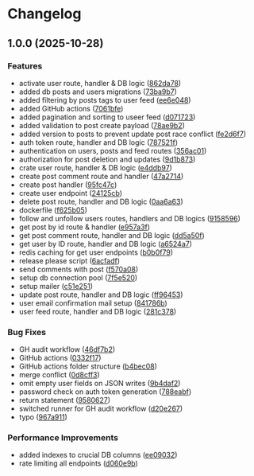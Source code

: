 # Changelog

## 1.0.0 (2025-10-28)


### Features

* activate user route, handler & DB logic ([862da78](https://github.com/Tiskae/gopher-social/commit/862da78047de3d6140f8db1fdad006f09dcad6c9))
* added db posts and users migrations ([73ba9b7](https://github.com/Tiskae/gopher-social/commit/73ba9b7bef843cf23df406300f11616ec418ed70))
* added filtering by posts tags to user feed ([ee6e048](https://github.com/Tiskae/gopher-social/commit/ee6e0488e2ff095ac94d963f7d8d698be5455e72))
* added GitHub actions ([7061bfe](https://github.com/Tiskae/gopher-social/commit/7061bfe8f9f2b9c762e30a52480ca5f2eecd8d0f))
* added pagination and sorting to useer feed ([d071723](https://github.com/Tiskae/gopher-social/commit/d071723fd925e080b7983d238d56ef590d508c47))
* added validation to post create payload ([78ae9b2](https://github.com/Tiskae/gopher-social/commit/78ae9b2c0c75fd3224406b13cbdb38e8b4d2c60a))
* added version to posts to prevent update post race conflict ([fe2d6f7](https://github.com/Tiskae/gopher-social/commit/fe2d6f7c12801d9c96370e002c9b085c805f22a6))
* auth token route, handler and DB logic ([787521f](https://github.com/Tiskae/gopher-social/commit/787521fea0e5da14c1094abec92240c136dd2cc7))
* authentication on users, posts and feed routes ([356ac01](https://github.com/Tiskae/gopher-social/commit/356ac01b0478c397e1d9d124ac4219360b587343))
* authorization for post deletion and updates ([9d1b873](https://github.com/Tiskae/gopher-social/commit/9d1b873f30d943c2aaf95579b579a043d2589b6f))
* crate user route, handler & DB logic ([e4ddb97](https://github.com/Tiskae/gopher-social/commit/e4ddb97a78fd6ea28128616846b160e91804d472))
* create post comment route and handler ([47a2714](https://github.com/Tiskae/gopher-social/commit/47a2714699cd59610da58846b7ce40c9e7910311))
* create post handler ([95fc47c](https://github.com/Tiskae/gopher-social/commit/95fc47c8993f9395bf4b8c0ed7d29d3de9bd2408))
* create user endpoint ([24125cb](https://github.com/Tiskae/gopher-social/commit/24125cb554de118fc39b66ed43ae46b65d2fc56f))
* delete post route, handler and DB logic ([0aa6a63](https://github.com/Tiskae/gopher-social/commit/0aa6a6325868a3cc58af0d40469fb491a5e07bd1))
* dockerfile ([f625b05](https://github.com/Tiskae/gopher-social/commit/f625b0578545ce5c6f25a4ac754da1f88b64c4ca))
* follow and unfollow users routes, handlers and DB logics ([9158596](https://github.com/Tiskae/gopher-social/commit/9158596516e32060e45c82f8843373b1e3f01c55))
* get post by id route & handler ([e957a3f](https://github.com/Tiskae/gopher-social/commit/e957a3ff253eb1a501c3a995e4bfeb567d873d63))
* get post comment route, handler and DB logic ([dd5a50f](https://github.com/Tiskae/gopher-social/commit/dd5a50fe1ca6b920a9822c32a36320d7cdd7b2af))
* get user by ID route, handler and DB logic ([a6524a7](https://github.com/Tiskae/gopher-social/commit/a6524a7229bc691db7750f6cc0f37677c345c225))
* redis caching for get user endpoints ([b0b0f79](https://github.com/Tiskae/gopher-social/commit/b0b0f79af2a5fc77847cfb17447a6b3535e7d363))
* release please script ([6acfadf](https://github.com/Tiskae/gopher-social/commit/6acfadf1d72d6b1426ed6993da32473e3d2b256f))
* send comments with post ([f570a08](https://github.com/Tiskae/gopher-social/commit/f570a08857f6134ead52b0c803b613d3cccab0c0))
* setup db connection pool ([7f5e520](https://github.com/Tiskae/gopher-social/commit/7f5e5203ade516a09854c607600b5c2b57830f75))
* setup mailer ([c51e251](https://github.com/Tiskae/gopher-social/commit/c51e2518be615f3c6735a59f0de37004edc039c7))
* update post route, handler and DB logic ([ff96453](https://github.com/Tiskae/gopher-social/commit/ff96453b1f9e41b5200773fd24a0b0c329d231fd))
* user email confirmation mail setup ([841786b](https://github.com/Tiskae/gopher-social/commit/841786b467f0745068bd59602f53ef3b513b3820))
* user feed route, handler and DB logic ([281c378](https://github.com/Tiskae/gopher-social/commit/281c3789b2c736da7a58e535ed16593655da8492))


### Bug Fixes

* GH audit workflow ([46df7b2](https://github.com/Tiskae/gopher-social/commit/46df7b226aae281c565f6dc5d3734e59934f2744))
* GitHub actions ([0332f17](https://github.com/Tiskae/gopher-social/commit/0332f170dda3110c674bec179b0ceb68de84b79d))
* GitHub actions folder structure ([b4bec08](https://github.com/Tiskae/gopher-social/commit/b4bec08f1adac741d38f8902d1bc903cf2c0c44f))
* merge conflict ([0d8cff3](https://github.com/Tiskae/gopher-social/commit/0d8cff3121787bec76f1d9eb375584cbd27b1c2a))
* omit empty user fields on JSON writes ([9b4daf2](https://github.com/Tiskae/gopher-social/commit/9b4daf21a1a95c12af015b986d0422caac2c7d58))
* password check on auth token generation ([788eabf](https://github.com/Tiskae/gopher-social/commit/788eabf985e4549c1f033d1f63223de21bb27223))
* return statement ([9580627](https://github.com/Tiskae/gopher-social/commit/9580627e62e1a265938719c453a1fed689633e2b))
* switched runner for GH audit workflow ([d20e267](https://github.com/Tiskae/gopher-social/commit/d20e26773c73fe5d34fa396a2e16eb64c83b9a99))
* typo ([967a911](https://github.com/Tiskae/gopher-social/commit/967a911254fb08b0f0a859632572da6415d07736))


### Performance Improvements

* added indexes to crucial DB columns ([ee09032](https://github.com/Tiskae/gopher-social/commit/ee090328b5abf53043a8698b74bd045cac62ac76))
* rate limiting all endpoints ([d060e9b](https://github.com/Tiskae/gopher-social/commit/d060e9bbe754791c030e1c7709549eae504c7b97))
